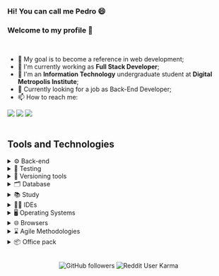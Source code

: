 ### Hi! You can call me Pedro 😄<br>
### Welcome to my profile 👋


<br>

- 🎯 My goal is to become a reference in web development;
- 🔭 I'm currently working as **Full Stack Developer**;
- 🌱 I'm an **Information Technology** undergraduate student at **Digital Metropolis Institute**;
- 🤖 Currently looking for a job as Back-End Developer;
- 📫 How to reach me: 

<div>
<a href="https://github.com/opedro-c" target="_blank"><img src="https://img.shields.io/badge/Github-000?style=for-the-badge&logo=github&logoColor=white"></a>
<a href="https://www.linkedin.com/in/pedro-costa-06a82422b"><img src="https://img.shields.io/badge/-LinkedIn-%230077B5?style=for-the-badge&logo=linkedin&logoColor=white"></a>
<a href="mailto:pedroc_aragao@outlook.com"><img src="https://img.shields.io/badge/Email-white?style=for-the-badge&logo=gmail&logoColor=red"></a>
</div> 

<br>

## Tools and Technologies
<div>
<details>
<summary>⚙️ Back-end</summary>
<br>
<img src="https://img.shields.io/badge/Python-20232A?style=for-the-badge&logo=python&logoColor=61DAFB">
<img src="https://img.shields.io/badge/Flask-000000?style=for-the-badge&logo=flask&logoColor=white">
<img src="https://img.shields.io/badge/Django-0C4B33?style=for-the-badge&logo=django&logoColor=white">
<img src="https://img.shields.io/badge/Java-ED8B00?style=for-the-badge&logo=java&logoColor=white">
<img alt="Static Badge" src="https://img.shields.io/badge/spring-6CB52D?style=for-the-badge&logo=spring&logoColor=white">

</details>

<details>
<summary>🔁 Testing</summary>
<br>
<img src="https://img.shields.io/badge/Cucumber-white?style=for-the-badge&logo=cucumber&logoColor=23D96C">
<img src="https://img.shields.io/badge/Selenium-9B230?style=for-the-badge&logo=selenium&logoColor=white">
<img src="https://img.shields.io/badge/Robot Framework-009a91?style=for-the-badge&logo=robotframework&logoColor=white">
</details>

<details>
<summary>🔑 Versioning tools</summary>
<br> 
<img src="https://img.shields.io/badge/Git-F05032?style=for-the-badge&logo=git&logoColor=white">
<img src="https://img.shields.io/badge/GitHub-181717?style=for-the-badge&logo=github&logoColor=white">
<img src="https://img.shields.io/badge/GitLab-181717?style=for-the-badge&logo=gitlab&logoColor=#FCA326">
</details>
  
<details>
<summary>🗂 Database</summary>
<br> 
<img src="https://img.shields.io/badge/MySQL-005C84?style=for-the-badge&logo=mysql&logoColor=white">
<img src="https://img.shields.io/badge/Postgre SQL-46759B?style=for-the-badge&logo=postgresql&logoColor=white">
<img src="https://img.shields.io/badge/SQLite-044A64?style=for-the-badge&logo=sqlite&logoColor=white">
</details>

<details>
<summary>📚 Study</summary>
<br> 
<img src="https://img.shields.io/badge/Duolingo-58CC02?style=for-the-badge&logo=Duolingo&logoColor=white">
<img src="https://img.shields.io/badge/Udemy-EC5252?style=for-the-badge&logo=Udemy&logoColor=white">
<img src="https://img.shields.io/badge/YouTube-FF0000?style=for-the-badge&logo=youtube&logoColor=white">  
<img src="https://img.shields.io/badge/freecodecamp-27273D?style=for-the-badge&logo=freecodecamp&logoColor=white">
</details>
  
<details>
<summary>👨‍💻 IDEs</summary>
<br> 
<img src="https://img.shields.io/badge/Visual_Studio_Code-0078D4?style=for-the-badge&logo=visual%20studio%20code&logoColor=white">
<img src="https://img.shields.io/badge/Eclipse-2D2252?style=for-the-badge&logo=eclipse&logoColor=white">
<img src="https://img.shields.io/badge/Datagrip-1B6AC6?style=for-the-badge&logo=datagrip&logoColor=white">
<img src="https://img.shields.io/badge/Vim-019331?style=for-the-badge&logo=vim&logoColor=white">
</details> 

<details>
<summary>🖥️ Operating Systems</summary>
<br> 
<img src="https://img.shields.io/badge/Ubuntu-orange?style=for-the-badge&logo=ubuntu&logoColor=white">
<img src="https://img.shields.io/badge/Linux Mint-019331?style=for-the-badge&logo=linux-mint&logoColor=white">
<img src="https://img.shields.io/badge/Windows-1B6AC6?style=for-the-badge&logo=windows&logoColor=white">
</details> 

<details>
<summary>🌐 Browsers</summary>
<br> 
<img src="https://img.shields.io/badge/Google_chromium-4285F4?style=for-the-badge&logo=Google-chrome&logoColor=white">
<img src="https://img.shields.io/badge/Firefox_Browser-FF7139?style=for-the-badge&logo=Firefox-Browser&logoColor=white">
<img src="https://img.shields.io/badge/Microsoft_Edge-0078D7?style=for-the-badge&logo=Microsoft-edge&logoColor=white">
</details> 
  
<details>
<summary>⌛ Agile Methodologies</summary>
<br> 
<img src="https://img.shields.io/badge/-Kanban-blue?style=for-the-badge">
<img src="https://img.shields.io/badge/-Scrum-orange?style=for-the-badge">
</details> 
  
 <details>
<summary>📦 Office pack</summary>
<br>
<img src="https://img.shields.io/badge/Libre_Office-FFFFFF?style=for-the-badge&logo=libreoffice&logoColor=black">
<img src="https://img.shields.io/badge/Only_Office-2B579A?style=for-the-badge&logo=onlyoffice&logoColor=white">
<img src="https://img.shields.io/badge/Microsoft_Office-B7472A?style=for-the-badge&logo=microsoft-office&logoColor=white">
</details>

<br>

<div align="center">

  ![GitHub followers](https://img.shields.io/github/followers/opedro-c?style=social)
  ![Reddit User Karma](https://img.shields.io/reddit/user-karma/combined/opedro-c?style=social)
  
</div>
